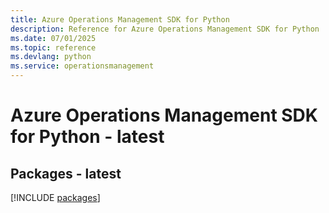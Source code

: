 ```yaml
---
title: Azure Operations Management SDK for Python
description: Reference for Azure Operations Management SDK for Python
ms.date: 07/01/2025
ms.topic: reference
ms.devlang: python
ms.service: operationsmanagement
---
```

# Azure Operations Management SDK for Python - latest
## Packages - latest
[!INCLUDE [packages](operations-management-index.md)]